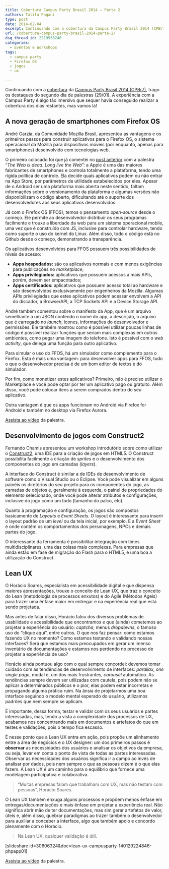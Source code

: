 ```yaml
---
title: Cobertura Campus Party Brasil 2014 – Parte 2
authors: Talita Pagani
type: post
date: 2014-02-04
excerpt: Continuando com a cobertura da Campus Party Brasil 2014 (CPBr7), trago os destaques do segundo dia de palestras (29/01)
url: /cobertura-campus-party-brasil-2014-parte-2/
dsq_thread_id: 2219938246
categories:
  - Eventos e Workshops
tags:
  - campus party
  - Firefox OS
  - jogos
  - ux

---
```

Continuando com a [cobertura][1] da [Campus Party Brasil 2014 (CPBr7)][2], trago os destaques do segundo dia de palestras (29/01). A experiência com a Campus Party é algo tão imersivo que sequer havia conseguido realizar a cobertura dos dias restantes, mas vamos lá!

## A nova geração de smartphones com Firefox OS

André Garzia, da Comunidade Mozilla Brasil, apresentou as vantagens e os primeiros passos para construir aplicativos para o Firefox OS, o sistema operacional da Mozilla para dispositivos móveis (por enquanto, apenas para smartphones) desenvolvido com tecnologias web.

O primeiro colocado foi que já comentei no [post anterior][1] com a palestra “_The Web is dead. Long live the Web_”: a Apple é uma das maiores fabricantes de smartphones e controla totalmente a plataforma, tendo uma rígida política de controle. Ela decide quais aplicativos podem ou não entrar na App Store, por parâmetros de utilidade estabelecidos por eles. Apesar de o Android ser uma plataforma mais aberta neste sentido, faltam informações sobre o versionamento da plataforma e algumas versões não disponibilizam o código aberto, dificultando até o suporte dos desenvolvedores aos seus aplicativos desenvolvidos.

Já com o Firefox OS (FFOS), temos o pensamento _open-source_ desde o começo. Ele permite ao desenvolvedor distribuir os seus programas facilmente e trouxe a liberdade da web para um sistema operacional mobile, uma vez que é construído com JS, inclusive para controlar hardware, tendo como suporte o uso do kernel do Linux. Além disso, todo o código está no Github desde o começo, demonstrando a transparência.

Os aplicativos desenvolvidos para FFOS possuem três possibilidades de níveis de acesso:

  * **Apps hospedados:** são os aplicativos normais e com menos exigências para publicações no _marketplace_;
  * **Apps privilegiados:** aplicativos que possuem acessos a mais APIs, porém, devem ser empacotados;
  * **Apps certificados:** aplicativos que possuem acesso total ao hardware e são desenvolvidos exclusivamente por engenheiros da Mozilla. Algumas APIs privilegiadas que estes aplicativos podem acessar envolvem a API do discador, a BrowserAPI, a TCP Sockets API e a Device Storage API.

André também comentou sobre o manifesto da App, que é um arquivo semelhante a um JSON contendo o nome do app, a descrição, o arquivo que é carregado no _launch_, ícones, informações do desenvolvedor e permissões. Ele também mostrou como é possível utilizar poucas linhas de código é possível realizar funções que seriam mais complexas em outros ambientes, como pegar uma imagem do telefone. Isto é possível com o _web activity_, que delega uma função para outro aplicativo.

Para simular o uso do FFOS, há um simulador como complemento para o Firefox. Esta é mais uma vantagem: para desenvolver apps para FFOS, tudo o que o desenvolvedor precisa é de um bom editor de textos e do simulador.

Por fim, como monetizar estes aplicativos? Primeiro, não é preciso utilizar o Marketplace e você pode optar por ter um aplicativo pago ou gratuito. Além disso, você pode colocar itens a serem comprados dentro do seu aplicativo.

Outra vantagem é que os apps funcionam no Android via Firefox for Android e também no desktop via Firefox Aurora.

[Assista ao vídeo][3] da palestra.

## Desenvolvimento de jogos com Construct2

Fernando Chamis apresentou um workshop introdutório sobre como utilizar o [Construct2][4], uma IDE para a criação de jogos em HTML5. O Construct possibilita facilmente a criação de _sprites_ e o desenvolvimento dos componentes do jogo em camadas (_layers_).

A interface do Construct é similar a de IDEs de desenvolvimento de software como o Visual Studio ou o Eclipse. Você pode visualizar em alguns painéis os diretórios do seu projeto para os componentes do jogo, as camadas de objetos e, geralmente à esquerda, o painel de propriedades do elemento selecionado, onde você pode alterar atributos e configurações, inclusive do jogo como um todo (tamanho do palco, etc).

Quanto à programação e configuração, os jogos são compostos basicamente de _Layouts_ e _Event Sheets_. O layout é interessante para inserir o layout padrão de um _level_ ou da tela inicial, por exemplo. E a _Event Sheet_ é onde contém os comportamentos dos personagens, NPCs e demais partes do jogo.

O interessante da ferramenta é possibilitar integração com times multidisciplinares, uma das coisas mais complexas. Para empresas que ainda estão em fase de migração do Flash para o HTML5, é uma boa a utilização do Construct.

## Lean UX

O Horácio Soares, especialista em acessibilidade digital e que dispensa maiores apresentações, trouxe o conceito de Lean UX, que traz o conceito do Lean (metodologia de processos enxutos) e do Agile (Métodos Ágeis) para trazer uma ênfase maior em entregar e na experiência real que está sendo projetada.

Mas antes de falar disso, Horácio falou dos diversos problemas de usabilidade e acessibilidade que encontramos e que (ainda) cometemos ao projetar a experiência do usuário: _captcha_, menus _dropdowns_, o famoso uso do “clique aqui”, entre outros. O que nos faz pensar: como estamos fazendo UX no momento? Como estamos testando e validando nossas interfaces? Será que estamos mais preocupados em gerar um imenso inventário de documentações e estamos nos perdendo no processo de projetar a experiência de uso?

Horácio ainda pontuou algo com o qual sempre concordei: devemos tomar cuidado com as tendências de desenvolvimento de interfaces: _parallax_, _one single page_, modal e, um dos mais frustrantes, _carousel_ automático. As tendências sempre devem ser utilizadas com cautela, pois podem não se aplicar a determinados públicos e o pior, elas podem estar incorretas e propagando alguma prática ruim. Na ânsia de projetarmos uma boa interface seguindo o modelo mental esperado do usuário, utilizamos padrões que nem sempre se aplicam.

É importante, dessa forma, testar e validar com os seus usuários e partes interessadas, mas, tendo a vista a complexidade dos processos de UX, acabamos nos concentrando mais em documentos e artefatos do que em testes e validações, pois o tempo fica escasso.

É nesse ponto que a Lean UX entra em ação, pois propõe um alinhamento entre a área de negócios e o UX designer: um dos primeiros passos é **observar** as necessidades dos usuários e analisar os objetivos da empresa, ou seja, levar em conta o ponto de vista de todas as partes interessadas. Observar as necessidades dos usuários significa ir a campo ao invés de analisar por dados, pois nem sempre o que as pessoas dizem é o que elas fazem. A Lean UX é um caminho para o equilíbrio que fornece uma modelagem participativa e colaborativa.

> “Muitas empresas falam que trabalham com UX, mas não testam com pessoas”, Horácio Soares.

O Lean UX também enxuga alguns processos e propõem menos ênfase em entregas/documentações e mais ênfase em projetar a experiência real. Não significa abrir mão de ter documentações, mas sim gerar artefatos de valor, úteis e, além disso, quebrar paradigmas ao trazer também o desenvolvedor para auxiliar a conceber a interface, algo que também apoio e concordo plenamente com o Horácio.

> Na Lean UX, qualquer validação é útil.

[slideshare id=30606324&doc=lean-ux-campusparty-140129224846-phpapp01]

[Assista ao vídeo][5] da palestra.

 [1]: http://tableless.com.br/campus-party-brasil-2014-primeiro-dia/
 [2]: http://www.campus-party.com.br/2014/index.html
 [3]: https://www.youtube.com/watch?v=X4-RsX9Dvnc
 [4]: https://www.scirra.com/construct2
 [5]: https://www.youtube.com/watch?v=mNeV9gLwFL8
